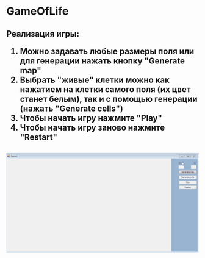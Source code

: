 # GameOfLife
<h2> Реализация игры:
   <ol>
   <li>Можно задавать любые размеры поля или для генерации нажать кнопку "Generate map"</li>
   <li>Выбрать "живые" клетки можно как нажатием на клетки самого поля (их цвет станет белым), так и с помощью генерации (нажать "Generate cells")  </li>
   <li>Чтобы начать игру нажмите "Play"</li>
   <li>Чтобы начать игру заново нажмите "Restart"</li>
   </ol>

<p><h2>
   <img src="https://github.com/AAAvagyan/GameOfLife/blob/main/GameOfLife/game_of_life.gif" />
</h>
